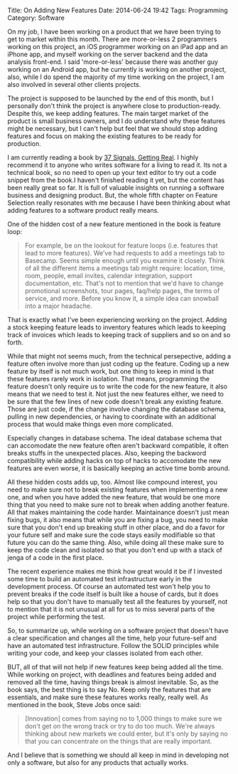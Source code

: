 Title: On Adding New Features
Date: 2014-06-24 19:42
Tags: Programming
Category: Software

On my job, I have been working on a product that we have been trying to get to market within this month. There are more-or-less 2 programmers working on this project, an iOS programmer working on an iPad app and an iPhone app, and myself working on the server backend and the data analysis front-end. I said 'more-or-less' because there was another guy working on an Android app, but he currently is working on another project, also, while I do spend the majority of my time working on the project, I am also involved in several other clients projects.

The project is supposed to be launched by the end of this month, but I personally don't think the project is anywhere close to production-ready. Despite this, we keep adding features. The main target market of the product is small business owners, and I do understand why these features might be necessary, but I can't help but feel that we should stop adding features and focus on making the existing features to be ready for production.

I am currently reading a book by [37 Signals, Getting Real](https://gettingreal.37signals.com/). I highly recommend it to anyone who writes software for a living to read it. Its not a technical book, so no need to open up your text editor to try out a code snippet from the book.I haven't finished reading it yet, but the content has been really great so far. It is full of valuable insights on running a software business and designing product. But, the whole fifth chapter on Feature Selection really resonates with me because I have been thinking about what adding features to a software product really means.

One of the hidden cost of a new feature mentioned in the book is feature loop:

>For example, be on the lookout for feature loops (i.e. features that lead to more features). We've had requests to add a meetings tab to Basecamp. Seems simple enough until you examine it closely. Think of all the different items a meetings tab might require: location, time, room, people, email invites, calendar integration, support documentation, etc. That's not to mention that we'd have to change promotional screenshots, tour pages, faq/help pages, the terms of service, and more. Before you know it, a simple idea can snowball into a major headache.

That is exactly what I've been experiencing working on the project. Adding a stock keeping feature leads to inventory features which leads to keeping track of invoices which leads to keeping track of suppliers and so on and so forth.

While that might not seems much, from the technical persepective, adding a feature often involve more than just coding up the feature. Coding up a new feature by itself is not much work, but one thing to keep in mind is that these features rarely work in isolation. That means, programming the feature doesn't only require us to write the code for the new feature, it also means that we need to test it. Not just the new features either, we need to be sure that the few lines of new code doesn't break any existing feature. Those are just code, if the change involve changing the database schema, pulling in new dependencies, or having to coordinate with an additional process that would make things even more complicated.

Especially changes in database schema. The ideal database schema that can accomodate the new feature often aren't backward compatible, it often breaks stuffs in the unexpected places. Also, keeping the backword compatibility while adding hacks on top of hacks to accomodate the new features are even worse, it is basically keeping an active time bomb around.

All these hidden costs adds up, too. Almost like compound interest, you need to make sure not to break existing features when implementing a new one, and when you have added the new feature, that would be one more thing that you need to make sure not to break when adding another feature. All that makes maintaining the code harder. Maintainance doesn't just mean fixing bugs, it also means that while you are fixing a bug, you need to make sure that you don't end up breaking stuff in other place, and do a favor for your future self and make sure the code stays easily modifiable so that future you can do the same thing. Also, while doing all these make sure to keep the code clean and isolated so that you don't end up with a stack of jenga of a code in the first place.

The recent experience makes me think how great would it be if I invested some time to build an automated test infrastructure early in the development process. Of course an automated test won't help you to prevent breaks if the code itself is built like a house of cards, but it does help so that you don't have to manually test all the features by yourself, not to mention that it is not unusual at all for us to miss several parts of the project while performing the test.

So, to summarize up, while working on a software project that doesn't have a clear specification and changes all the time, help your future-self and have an automated test infrastructure. Follow the SOLID principles while writing your code, and keep your classes isolated from each other.

BUT, all of that will not help if new features keep being added all the time. While working on project, with deadlines and features being added and removed all the time, having things break is almost inevitable. So, as the book says, the best thing is to say No. Keep only the features that are essentials, and make sure these features works really, really well. As mentioned in the book, Steve Jobs once said:

>[Innovation] comes from saying no to 1,000 things to make sure we don't get on the wrong track or try to do too much. We're always thinking about new markets we could enter, but it's only by saying no that you can concentrate on the things that are really important.

And I believe that is something we should all keep in mind in developing not only a software, but also for any products that actually works.
